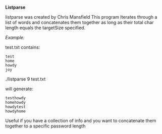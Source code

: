 **Listparse**

listparse was created by Chris Mansfield
This program Iterates through a list of words and concatenates them together as long as their total char length equals the targetSize specified.

*Example:*

test.txt contains:
```
test
home
howdy
joy
```

./listparse 9 test.txt

will generate:
```
testhowdy
homehowdy
howdytest
howdyhome
```

Useful if you have a collection of info
and you want to concatenate them together
to a specific password length

